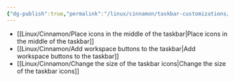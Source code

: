 ```yaml
---
{"dg-publish":true,"permalink":"/linux/cinnamon/taskbar-customizations/","noteIcon":""}
---
```


- [[Linux/Cinnamon/Place icons in the middle of the taskbar\|Place icons in the middle of the taskbar]]
- [[Linux/Cinnamon/Add workspace buttons to the taskbar\|Add workspace buttons to the taskbar]]
- [[Linux/Cinnamon/Change the size of the taskbar icons\|Change the size of the taskbar icons]]